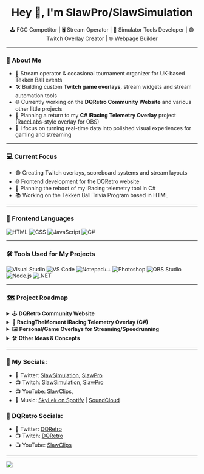 <h1 align="center">Hey 👋, I'm SlawPro/SlawSimulation</h1>
<p align="center">
  🕹️ FGC Competitor | 🖥️ Stream Operator | 🏁 Simulator Tools Developer | 🟣 Twitch Overlay Creator | 🌐 Webpage Builder
</p>

---

### 🧠 About Me

- 👾 Stream operator & occasional tournament organizer for UK-based Tekken Ball events
- 🛠️ Building custom **Twitch game overlays**, stream widgets and stream automation tools
- 🌐 Currently working on the **DQRetro Community Website** and various other little projects
- 🏁 Planning a return to my **C# iRacing Telemetry Overlay** project (RaceLabs-style overlay for OBS)
- 🎯 I focus on turning real-time data into polished visual experiences for gaming and streaming

---

### 💻 Current Focus

- 🟣 Creating Twitch overlays, scoreboard systems and stream layouts
- 🌐 Frontend development for the DQRetro website
- 🏁 Planning the reboot of my iRacing telemetry tool in C#
- 📚 Working on the Tekken Ball Trivia Program based in HTML

---

### 🎨 Frontend Languages

![HTML](https://img.shields.io/badge/HTML5-E34F26?style=flat&logo=html5&logoColor=white)
![CSS](https://img.shields.io/badge/CSS3-1572B6?style=flat&logo=css3&logoColor=white)
![JavaScript](https://img.shields.io/badge/JavaScript-F7DF1E?style=flat&logo=javascript&logoColor=black)
![C#](https://img.shields.io/badge/C%23-239120?style=flat&logo=c-sharp&logoColor=white)

---

### 🛠️ Tools Used for My Projects

![Visual Studio](https://img.shields.io/badge/Visual%20Studio-5C2D91?style=flat&logo=visualstudio&logoColor=white)
![VS Code](https://img.shields.io/badge/VS%20Code-007ACC?style=flat&logo=visualstudiocode&logoColor=white)
![Notepad++](https://img.shields.io/badge/Notepad++-90E59A?style=flat&logo=notepadplusplus&logoColor=black)
![Photoshop](https://img.shields.io/badge/Adobe%20Photoshop-31A8FF?style=flat&logo=adobephotoshop&logoColor=white)
![OBS Studio](https://img.shields.io/badge/OBS%20Studio-302E31?style=flat&logo=obsstudio&logoColor=white)
![Node.js](https://img.shields.io/badge/Node.js-339933?style=flat&logo=nodedotjs&logoColor=white)
![.NET](https://img.shields.io/badge/.NET-512BD4?style=flat&logo=dotnet&logoColor=white)

---

### 🗺️ Project Roadmap

<details>
  <summary>🕹️ <strong>DQRetro Community Website</strong></summary>

- [ ] Setup Start.gg API and successfully working  
- [ ] Build landing page & match archive  
- [ ] Add player/team bios & event schedule  
- [ ] Twitch overlay tools (scoreboard, notifications, Tekken Ball HUD)  
- [ ] OBS control scripts for smoother stream operation  

</details>

<details>
  <summary>🏁 <strong>RacingTheMoment iRacing Telemetry Overlay (C#)</strong></summary>

- [ ] Redesign WPF UI for modern OBS compatibility  
- [ ] Add real-time data parsing from iRacing SDK  
- [ ] Build modular widgets: speed, gear, lap time, position into readable and updatable RAW .txt or JSON files  
- [ ] WebSocket output for use with browser sources in OBS  
- [ ] Compare features with RaceLabs & improve UX
- [ ] Build Community Website

</details>

<details>
  <summary>🖼️ <strong>Personal/Game Overlays for Streaming/Speedrunning</strong></summary>

**Personal Overlay Projects:**  
- [x] ProtonicCobra's OG & Alt Main & Fullscreen Overlay  
- [ ] SlawSimulation's OG & Alt Main & Fullscreen Overlay  

**DQRetro Assets:** (Need Uploading)  
- [x] Starting In... Overlay Template  
- [x] Tekken Ball Scoreboard Overlay  
- [x] Icons, Logos  


**Console Overlay Projects:**  
- [x] Nintendo Gamecube Overlay (4:3)  
- [x] Playstation 1 Overlay (4:3)  
- [ ] Playstation 2 Overlay (4:3)  

**Portable Console Overlay Projects:**  
- [x] Nintendo 3DS Overlay  
- [ ] Nintendo DS Overlay  
- [ ] Nintendo Gameboy Color, Advanced  
- [ ] Playstation Portable (PSP), Vita  

**Game Themed Overlay Projects:**  
- [x] Tekken 3 (Mame/SRKade)  
- [x] Tekken Tag Tournament 1 (Mame/SRKade)  
- [ ] 007 James Bond, Tomorrow Never Dies  
- [ ] Abes Oddesey  
- [ ] Crash Bandicoot GBA Games  
- [ ] Crash Bandicoot 1-3 PS1  
- [ ] Kill Bill/Wet (The Game)  
- [ ] Speed Freaks  
- [ ] Tekken 1, 2  

</details>

<details>
  <summary>🛠️ <strong>Other Ideas & Concepts</strong></summary>

- Tekken Ball Mini Game Bot (Turn-Based in Text)
  Players take turns typing !serve, !hit, !smash, etc.
  
  Bot calculates ball trajectory and damage.
  Tracks HP like a mini-RPG (each ball hit does damage).
  Could have randomness (critical smash!, ball whiffed!)

  Example:
  @Player1 uses !hit, ball speed is 80!
  @Player2 tries to !return… Miss! Takes 12 HP damage!
  
  Could expand into 2v2, special moves, ball types


- [**Tekken Ball Trivia**](https://slawsimulation.github.io/Tekken-Ball-Trivia/)
  Posts trivia questions like:
  "Which game introduced Tekken Ball first?"
  "True or False: You can KO your opponent with the ball alone."

- **“How Tekken Ball Are You?” Quiz**
  Host a silly quiz on GitHub Pages or Discord:
  “Do you like chaos?”
  “Are you a masher?”
  “Do you fear projectiles?”
  Result: “You are 73% Tekken Ball.”
  
- **Tekken Ball Leaderboard**
  Players use !ballwin or !ballloss to log results.
  Keeps a public scoreboard for most wins, streaks, etc.
  Could integrate ELO rating later if wanted.

  
- **Tekken Ball Stat Tracker**
  Web form to log matches: who won, score, characters used.
  Displays stats like:
  Most used characters
  Average win rate
  Longest win streak

  
- **Tekken Ball Rebound Simulator**
  Visual tool that shows how ball speed affects bounce/trajectory.
  Use basic JS canvas or p5.js.
  Could be pure educational or meme physics fun.


- **Tekken Ball Fan Wiki**
  GitHub Pages site with:
  Rules for Tekken Ball
  Tier list of who’s best in Ball mode
  Strategy guide: "Best characters for ball damage"


- **Tekken Ball Damage Calculator**
  Input: Character, Move, Ball Speed
  Output: Estimated damage dealt to opponent
  Based on simplified rules, multipliers, and ball impact values.


- **Tekken Ball Challenge Generator**
  Randomly creates a fun or ridiculous Ball Mode challenge.

  **Example output:**
  “Use only lows and side-steps.”
  “You must taunt before each hit.”
  “Each round you win, change characters.”


- **"Tekken Ball Replays as ASCII"**
  Store simple Tekken Ball match data and output replays in ASCII format.


- **Tekken Ball Coaching Bot**
  You DM it your character, who you’re playing against, and it gives tips:
  “Against Paul, stay low and smash when he charges.”
  Could be a static rule-based system or fake GPT-style advice bot.


- **Tekken Ball Emoji Reactions Bot**
  Discord bot that reacts with random emojis whenever someone mentions:
  ball, smash, serve, etc.
  Could react with 🔴, 💥, 🤯, 🏓, etc.
  Easy to build and fun for chaotic chats.


-  **Tekken Ball Combo Generator**
  You input a character, it gives a randomized combo ending in a ball hit.
  e.g., “df1 → 1 → 3+4 → ball spike”
  Could be silly or functional.

  
- **"Ball Character Weakness Analyzer"**
  Web app where you select a character and it shows:
  “Weak to: fast projectiles, low launchers”
  “Ball mode tip: struggles with wall bounce recovery”
  Could be community-voted via GitHub issues or markdown.

</details>


---

### 📣 My Socials:

- 🔗 Twitter: [SlawSimulation](https://twitter.com/SlawSimulation), [SlawPro](https://twitter.com/SlawPro)
- 📺 Twitch: [SlawSimulation](https://www.twitch.tv/SlawSimulation), [SlawPro](https://www.twitch.tv/SlawPro)
- 📺 YouTube: [SlawClips](https://www.youtube.com/@SlawClips),
- 🎵 Music: [SkyLek on Spotify](https://open.spotify.com/artist/3ehWHKoqTx95J3JypIoY3X?si=ZN5SZCwgS-GpLy36H3JaFA) | [SoundCloud](https://soundcloud.com/slawpro)

### 📣 DQRetro Socials:
- 🔗 Twitter: [DQRetro](https://twitter.com/DQRetro)
- 📺 Twitch: [DQRetro](https://www.twitch.tv/DQRetro)
- 📺 YouTube: [SlawClips](https://www.youtube.com/@DQRetro)

---

<img src="https://github-readme-stats.vercel.app/api/top-langs/?username=SlawSimulation&layout=compact&theme=tokyonight" />

